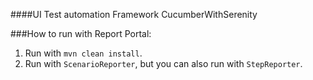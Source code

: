 ####UI Test automation Framework CucumberWithSerenity

###How to run with Report Portal:
1. Run with `mvn clean install`.
2. Run with `ScenarioReporter`, but you can also run with `StepReporter`.